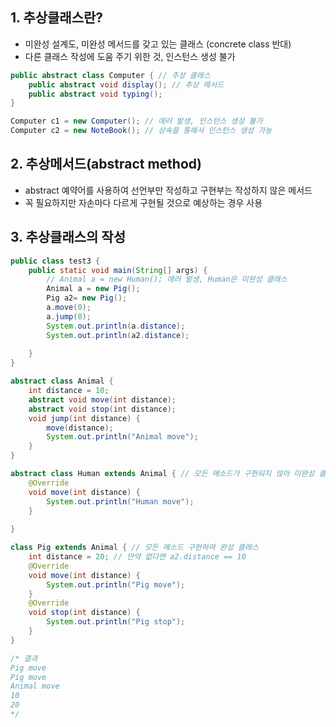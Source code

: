 ## 1. 추상클래스란?
- 미완성 설계도, 미완성 메서드를 갖고 있는 클래스 (concrete class 반대)
- 다른 클래스 작성에 도움 주기 위한 것, 인스턴스 생성 불가
```java
public abstract class Computer { // 추상 클래스
	public abstract void display(); // 추상 메서드
	public abstract void typing();
}

Computer c1 = new Computer(); // 에러 발생, 인스턴스 생성 불가
Computer c2 = new NoteBook(); // 상속을 통해서 인스턴스 생성 가능
```

## 2. 추상메서드(abstract method)
- abstract 예약어를 사용하여 선언부만 작성하고 구현부는 작성하지 않은 메서드
- 꼭 필요하지만 자손마다 다르게 구현될 것으로 예상하는 경우 사용

## 3. 추상클래스의 작성
```java
public class test3 {
	public static void main(String[] args) {
		// Animal a = new Human(); 에러 발생, Human은 미완성 클래스
		Animal a = new Pig();
		Pig a2= new Pig();
		a.move(0);
		a.jump(0);
		System.out.println(a.distance);
		System.out.println(a2.distance);
		
	}
}

abstract class Animal {
	int distance = 10;
	abstract void move(int distance);
	abstract void stop(int distance);
	void jump(int distance) {
		move(distance);
		System.out.println("Animal move");
	}
}

abstract class Human extends Animal { // 모든 메소드가 구현되지 않아 미완성 클래스, abstract 붙여야함
	@Override
	void move(int distance) {	
		System.out.println("Human move");
	}
	
}

class Pig extends Animal { // 모든 메소드 구현하여 완성 클래스
	int distance = 20; // 만약 없다면 a2.distance == 10
	@Override
	void move(int distance) {	
		System.out.println("Pig move");
	}
	@Override
	void stop(int distance) {	
		System.out.println("Pig stop");
	}
}

/* 결과
Pig move
Pig move
Animal move
10
20
*/
```
